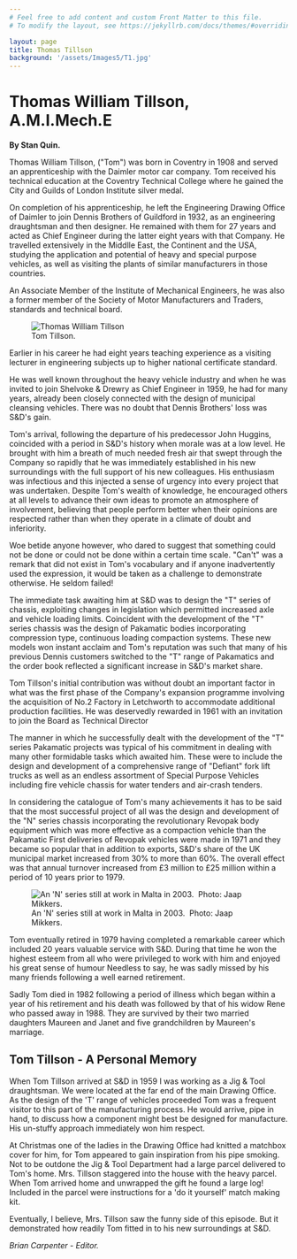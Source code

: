 ```yaml
---
# Feel free to add content and custom Front Matter to this file.
# To modify the layout, see https://jekyllrb.com/docs/themes/#overriding-theme-defaults

layout: page
title: Thomas Tillson
background: '/assets/Images5/T1.jpg'
---
```


# Thomas William Tillson, A.M.I.Mech.E
<b>By Stan Quin.</b>
<p>Thomas William Tillson, ("Tom") was born in Coventry in 1908 and served an apprenticeship with the Daimler motor car company. Tom received his technical education at the Coventry Technical College where he gained the City and Guilds of London Institute silver medal.</p>
<p>On completion of his apprenticeship, he left the Engineering Drawing Office of Daimler to join Dennis Brothers of Guildford in 1932, as an engineering draughtsman and then designer. He remained with them for 27 years and acted as Chief Engineer during the latter eight years with that Company. He travelled extensively in the Middlle East, the Continent and the USA, studying the application and potential of heavy and special purpose vehicles, as well as visiting the plants of similar manufacturers in those countries.</p>
<p>An Associate Member of the Institute of Mechanical Engineers, he was also a former member of the Society of Motor Manufacturers and Traders, standards and technical board. </p>

<figure class="figure w-100 text-center">
  <img src="/assets/Images/Tillson.jpg" class="figure-img img-fluid rounded" alt="Thomas William Tillson">
  <figcaption class="figure-caption text-center">Tom Tillson.</figcaption>
</figure>

<p>Earlier in his career he had eight years teaching
experience as a visiting lecturer in engineering subjects up to higher
national certificate standard.</p>
<p>He was well known throughout the heavy vehicle
industry and when he was invited to join Shelvoke &amp; Drewry as Chief
Engineer in 1959, he had for many years, already been closely connected
with the design of municipal cleansing vehicles. There was no doubt
that Dennis Brothers' loss was S&amp;D's gain.</p>
<p>Tom's arrival, following the departure of his
predecessor John Huggins, coincided with a period in S&amp;D's history
when morale was at a low level. He brought with him a breath of much
needed fresh air that swept through the Company so rapidly that he was
immediately established in his new surroundings with the full support
of his new colleagues. His enthusiasm was infectious and this injected
a sense of urgency into every project that was undertaken. Despite
Tom's wealth of knowledge, he encouraged others at all levels to
advance their own ideas to promote an atmosphere of involvement,
believing that people perform better when their opinions are respected
rather than when they operate in a climate of doubt and inferiority. </p>
<p>Woe betide anyone however, who dared to suggest
that something could not be done or could not be done within a certain
time scale. "Can't" was a remark that did not exist in Tom's vocabulary
and if anyone inadvertently used the expression, it would be taken as a
challenge to demonstrate otherwise. He seldom failed! </p>
<p>The immediate task awaiting him at S&amp;D was to
design the "T" series of chassis, exploiting changes in legislation
which permitted increased axle and vehicle loading limits. Coincident
with the development of the "T" series chassis was the design of
Pakamatic bodies incorporating compression type, continuous loading
compaction systems. These new models won instant acclaim and Tom's
reputation was such that many of his previous Dennis customers switched
to the "T" range of Pakamatics and the order book reflected a
significant increase in S&amp;D's market share.</p>
<p>Tom Tillson's initial contribution was without
doubt an important factor in what was the first phase of the Company's
expansion programme involving the acquisition of No.2 Factory in
Letchworth to accommodate additional production facilities. He was
deservedly rewarded in 1961 with an invitation to join the Board as
Technical Director </p>
<p>The manner in which he successfully dealt with
the development of the "T" series Pakamatic projects was typical of his
commitment in dealing with many other formidable tasks which awaited
him. These were to include the design and development of a
comprehensive range of "Defiant" fork lift trucks as well as an endless
assortment of Special Purpose Vehicles including fire vehicle chassis
for water tenders and air-crash tenders.</p>
<p>In considering the catalogue of Tom's many
achievements it has to be said that the most successful project of all
was the design and development of the "N" series chassis incorporating
the revolutionary Revopak body equipment which was more effective as a
compaction vehicle than the Pakamatic First deliveries of Revopak
vehicles were made in 1971 and they became so popular that in addition
to exports, S&amp;D's share of the UK municipal market increased from
30% to more than 60%. The overall effect was that annual turnover
increased from £3 million to £25 million within a period of 10 years
prior to 1979.</p>

<figure class="figure w-100 text-center">
  <img src="/assets/Images2/Malta%20Demo.jpg" class="figure-img img-fluid rounded" alt="An 'N' series still at work in Malta in 2003. &nbsp;Photo: Jaap Mikkers.">
  <figcaption class="figure-caption text-center">An 'N' series still at work in Malta in 2003. &nbsp;Photo: Jaap Mikkers.</figcaption>
</figure>

<p>Tom eventually retired in 1979 having completed a
remarkable career which included 20 years valuable service with
S&amp;D. During that time he won the highest esteem from all who were
privileged to work with him and enjoyed his great sense of humour
Needless to say, he was sadly missed by his many friends following a
well earned retirement.</p>
<p>Sadly Tom died in 1982 following a period of
illness which began within a year of his retirement and his death was
followed by that of his widow Rene who passed away in 1988. They are
survived by their two married daughters Maureen and Janet and five
grandchildren by Maureen's marriage.</p>

## Tom Tillson - A Personal Memory
<p>When Tom Tillson arrived at S&amp;D in 1959 I was
working as a Jig &amp; Tool draughtsman. We were located at the far end
of the main Drawing Office. As the design of the 'T' range of vehicles
proceeded Tom was a frequent visitor to this part of the manufacturing
process. He would arrive, pipe in hand, to discuss how a component
might best be designed for manufacture. His un-stuffy approach
immediately won him respect.</p>
<p>At Christmas one of the ladies in the Drawing
Office had knitted a matchbox cover for him, for Tom appeared to gain
inspiration from his pipe smoking. Not to be outdone the Jig &amp; Tool
Department had a large parcel delivered to Tom's home. Mrs. Tillson
staggered into the house with the heavy parcel. When Tom arrived home
and unwrapped the gift he found a large log! Included in the parcel
were instructions for a 'do it yourself' match making kit.</p>
<p>Eventually, I believe, Mrs. Tillson saw the funny
side of this episode. But it demonstrated how readily Tom fitted in to
his new surroundings at S&amp;D.</p>

*Brian Carpenter - Editor.*
